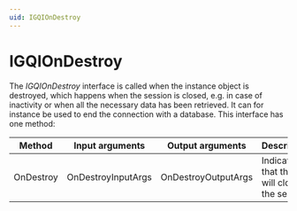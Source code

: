 ```yaml
---
uid: IGQIOnDestroy
---
```


# IGQIOnDestroy

The *IGQIOnDestroy* interface is called when the instance object is destroyed, which happens when the session is closed, e.g. in case of inactivity or when all the necessary data has been retrieved. It can for instance be used to end the connection with a database. This interface has one method:

| Method | Input arguments | Output arguments | Description |
|--|--|--|--|
| OnDestroy | OnDestroyInputArgs | OnDestroyOutputArgs | Indicates that the GQI will close the session. |
